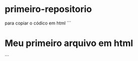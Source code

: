 # primeiro-repositorio
para copiar o códico em html
´´´
<html>
  <h1>Meu primeiro arquivo em html</h1>
</html>  
´´´
